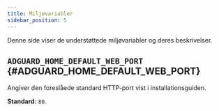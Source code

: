 ```yaml
---
title: Miljøvariabler
sidebar_position: 5
---
```


Denne side viser de understøttede miljøvariabler og deres beskrivelser.

## `ADGUARD_HOME_DEFAULT_WEB_PORT` {#ADGUARD_HOME_DEFAULT_WEB_PORT}

Angiver den foreslåede standard HTTP-port vist i installationsguiden.

**Standard:** `80`.
